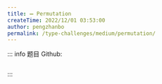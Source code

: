 ```yaml
---
title: ➖ Permutation
createTime: 2022/12/01 03:53:00
author: pengzhanbo
permalink: /type-challenges/medium/permutation/
---
```


::: info 题目
Github: []()

```ts
```
:::
